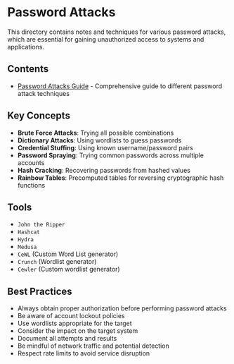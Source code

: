 # Password Attacks

This directory contains notes and techniques for various password attacks, which are essential for gaining unauthorized access to systems and applications.

## Contents

- [Password Attacks Guide](password_attacks.md) - Comprehensive guide to different password attack techniques

## Key Concepts

- **Brute Force Attacks**: Trying all possible combinations
- **Dictionary Attacks**: Using wordlists to guess passwords
- **Credential Stuffing**: Using known username/password pairs
- **Password Spraying**: Trying common passwords across multiple accounts
- **Hash Cracking**: Recovering passwords from hashed values
- **Rainbow Tables**: Precomputed tables for reversing cryptographic hash functions

## Tools

- `John the Ripper`
- `Hashcat`
- `Hydra`
- `Medusa`
- `CeWL` (Custom Word List generator)
- `Crunch` (Wordlist generator)
- `Cewler` (Custom wordlist generator)

## Best Practices

- Always obtain proper authorization before performing password attacks
- Be aware of account lockout policies
- Use wordlists appropriate for the target
- Consider the impact on the target system
- Document all attempts and results
- Be mindful of network traffic and potential detection
- Respect rate limits to avoid service disruption
